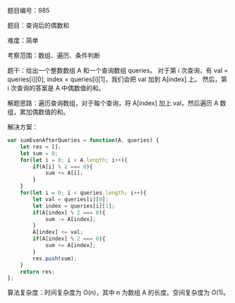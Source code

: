 题目编号：985

题目：查询后的偶数和

难度：简单

考察范围：数组、遍历、条件判断

题干：给出一个整数数组 A 和一个查询数组 queries。
对于第 i 次查询，有 val = queries[i][0], index = queries[i][1]，我们会把 val 加到 A[index] 上。
然后，第 i 次查询的答案是 A 中偶数值的和。

解题思路：遍历查询数组，对于每个查询，将 A[index] 加上 val，然后遍历 A 数组，累加偶数值的和。

解决方案：

```javascript
var sumEvenAfterQueries = function(A, queries) {
    let res = [];
    let sum = 0;
    for(let i = 0; i < A.length; i++){
        if(A[i] % 2 === 0){
            sum += A[i];
        }
    }
    for(let i = 0; i < queries.length; i++){
        let val = queries[i][0];
        let index = queries[i][1];
        if(A[index] % 2 === 0){
            sum -= A[index];
        }
        A[index] += val;
        if(A[index] % 2 === 0){
            sum += A[index];
        }
        res.push(sum);
    }
    return res;
};
```

算法复杂度：时间复杂度为 O(n)，其中 n 为数组 A 的长度。空间复杂度为 O(1)。
